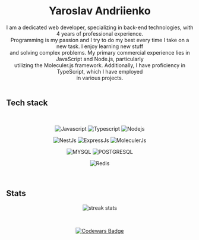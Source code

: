 <h1 align="center">
  Yaroslav Andriienko
</h1>

<div align=center>
  I am a dedicated web developer, specializing in back-end technologies, with 4 years of professional experience.<br> 
  Programming is my passion and I try to do my best every time I take on a new task. I enjoy learning new stuff<br>
  and solving complex problems. My primary commercial experience lies in JavaScript and Node.js, particularly<br>  
  utilizing the Moleculer.js framework. Additionally, I have proficiency in TypeScript, which I have employed<br>
  in various projects.
</div>

<br>

## Tech stack
<br>

<div align="center" width="200px">

![Javascript](https://img.shields.io/badge/-Javascript-F0DB4F?style=for-the-badge&labelColor=black&logo=javascript&logoColor=F0DB4F)
![Typescript](https://img.shields.io/badge/-Typescript-007acc?style=for-the-badge&labelColor=black&logo=typescript&logoColor=007acc)
![Nodejs](https://img.shields.io/badge/-Nodejs-3C873A?style=for-the-badge&labelColor=black&logo=node.js&logoColor=3C873A)

</div>

<div align="center" width="200px">

![NestJs](https://img.shields.io/badge/-Nest-A2223B?style=for-the-badge&labelColor=black&logo=nestjs&logoColor=A2223B)
![ExpressJs](https://img.shields.io/badge/-Express-ffffff?style=for-the-badge&labelColor=black&logo=express&logoColor=white)
![MoleculerJs](https://img.shields.io/badge/-Moleculer-0e83cd?style=for-the-badge&labelColor=black&logo=moleculer&logoColor=0e83cd)

</div>

<div align="center" width="200px">

![MYSQL](https://img.shields.io/badge/-MYSQL-f29111?style=for-the-badge&labelColor=black&logo=mysql&logoColor=#00758f)
![POSTGRESQL](https://img.shields.io/badge/-POSTGRESQL-008bb9?style=for-the-badge&labelColor=black&logo=postgresql&logoColor=#0064a5)

</div>

<div align="center" width="200px">

![Redis](https://img.shields.io/badge/-Redis-D82C20?style=for-the-badge&labelColor=black&logo=redis&logoColor=#A41E11)

</div>

<br>

## Stats

<div align="center" width="200px">

![streak stats](https://github-readme-streak-stats.herokuapp.com/?user=ogsevko&theme=onedark&hide_border=true)

<br>

<a align="center" href="https://codewars.com/users/ogsevko">
 
![Codewars Badge](https://www.codewars.com/users/ogsevko/badges/large)
  
</a>

</div>
